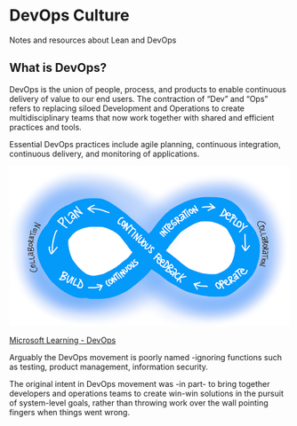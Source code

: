 # DevOps Culture
Notes and resources about Lean and DevOps 

## What is DevOps?
DevOps is the union of people, process, and products to enable continuous delivery of value to our end users. The contraction of “Dev” and “Ops” refers to replacing siloed Development and Operations to create multidisciplinary teams that now work together with shared and efficient practices and tools. 

Essential DevOps practices include agile planning, continuous integration, continuous delivery, and monitoring of applications.

![DevOps](/devops-cycle.png)

[Microsoft Learning - DevOps](https://docs.microsoft.com/en-us/azure/devops/learn/what-is-devops?view=azure-devops)


Arguably the DevOps movement is poorly named -ignoring functions such as testing, product management, information security.

The original intent in DevOps movement was -in part- to bring together developers and operations teams to create win-win solutions in the pursuit of system-level goals, rather than throwing work over the wall pointing fingers when things went wrong.
